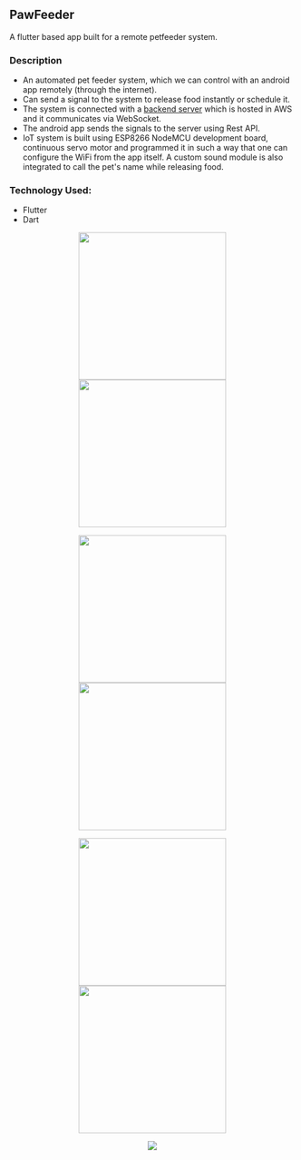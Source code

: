 ## PawFeeder

A flutter based app built for a remote petfeeder system.

### Description

-   An automated pet feeder system, which we can control with an android app remotely (through the internet).
-   Can send a signal to the system to release food instantly or schedule it.
-   The system is connected with a [backend server](https://github.com/bibekkakati/pawfeeder-backend) which is hosted in AWS and it communicates via WebSocket.
-   The android app sends the signals to the server using Rest API.
-   IoT system is built using ESP8266 NodeMCU development board, continuous servo motor and programmed it in such a way that one can configure the WiFi from the app itself. A custom sound module is also integrated to call the pet's name while releasing food.

### Technology Used:

-   Flutter
-   Dart

<p align="center">
    <img width="260" src="/mockup/screen.png">
    <img width="260" src="/mockup/1.jpeg">
</p>
<p align="center">
    <img width="260" src="/mockup/2.jpeg">
    <img width="260" src="/mockup/3.jpeg">
</p>
<p align="center">
    <img width="260" src="/mockup/4.jpeg">
    <img width="260" src="/mockup/5.jpeg">
</p>
<p align="center">
    <img src="/mockup/PawFeeder_Flow.png">
</p>
